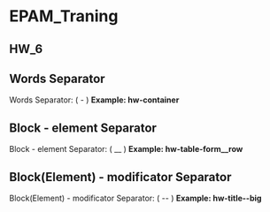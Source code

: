 # EPAM_Traning
## HW_6

## Words Separator
Words Separator: ( - ) **Example: hw-container**

## Block - element Separator
Block - element Separator: ( __ ) **Example: hw-table-form__row**

## Block(Element) - modificator Separator
Block(Element) - modificator Separator: ( -- ) **Example: hw-title--big**
